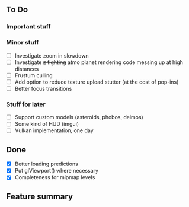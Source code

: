 ## To Do

### Important stuff

### Minor stuff
- [ ] Investigate zoom in slowdown
- [ ] Investigate ~~z fighting~~ atmo planet rendering code messing up at high distances
- [ ] Frustum culling
- [ ] Add option to reduce texture upload stutter (at the cost of pop-ins)
- [ ] Better focus transitions

### Stuff for later
- [ ] Support custom models (asteroids, phobos, deimos)
- [ ] Some kind of HUD (imgui)
- [ ] Vulkan implementation, one day

## Done
- [x] Better loading predictions
- [x] Put glViewport() where necessary
- [x] Completeness for mipmap levels

## Feature summary
